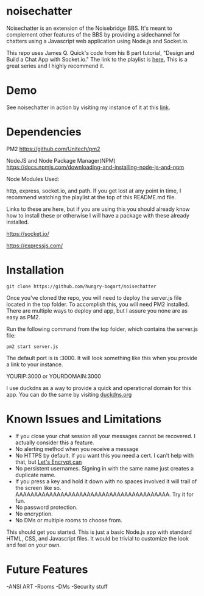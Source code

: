 # noisechatter
Noisechatter is an extension of the Noisebridge BBS. It's meant to complement other features of the BBS by providing a sidechannel for chatters using a Javascript web application using Node.js and Socket.io.

This repo uses James Q. Quick's code from his 8 part tutorial, "Design and Build a Chat App with Socket.io." The link to the playlist is <a href="http://iteroni.com/playlist?list=PLDlWc9AfQBfbyGwhSlxg16mQGpGnauCwq" target=_blank> here.</a> This is a great series and I highly recommend it.

# Demo
See noisechatter in action by visiting my instance of it at this <a href="possessed.duckdns.org:3000" target=_blank>link</a>.

# Dependencies

PM2
https://github.com/Unitech/pm2

NodeJS and Node Package Manager(NPM)
https://docs.npmjs.com/downloading-and-installing-node-js-and-npm

Node Modules Used:

http, express, socket.io, and path. If you get lost at any point in time, I recommend watching the playlist at the top of this README.md file.

Links to these are here, but if you are using this you should already know how to install these or otherwise I will have a package with these already installed.

https://socket.io/

https://expressjs.com/


# Installation

`git clone https://github.com/hungry-bogart/noisechatter`

Once you've cloned the repo, you will need to deploy the server.js file located in the top folder. To accomplish this, you will need PM2 installed. There are multiple ways to deploy and app, but I assure you none are as easy as PM2.

Run the following command from the top folder, which contains the server.js file:

`pm2 start server.js` 

The default port is is :3000. It will look something like this when you provide a link to your instance.

YOURIP:3000 or YOURDOMAIN:3000

I use duckdns as a way to provide a quick and operational domain for this app. You can do the same by visiting <a href="https://www.duckdns.org/" target=_blank>duckdns.org</a>

# Known Issues and Limitations

- If you close your chat session all your messages cannot be recovered. I actually consider this a feature. 
- No alerting method when you receive a message
- No HTTPS by default. If you want this you need a cert. I can't help with that, but <a href="https://letsencrypt.org/" target=_blank>Let's Encrypt,can</a>
- No persistent usernames. Signing in with the same name just creates a duplicate name.
- If you press a key and hold it down with no spaces involved it will trail of the screen like so. AAAAAAAAAAAAAAAAAAAAAAAAAAAAAAAAAAAAAAAAA. Try it for fun.
- No password protection.
- No encryption.
- No DMs or multiple rooms to choose from.

This should get you started. This is just a basic Node.js app with standard HTML, CSS, and Javascript files. It would be trivial to customize the look and feel on your own.

# Future Features

-ANSI ART
-Rooms
-DMs
-Security stuff

